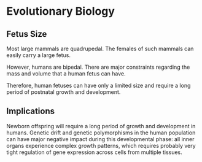 
# Evolutionary Biology

## Fetus Size

Most large mammals are quadrupedal. The females of such mammals can easily carry a large fetus.

However, humans are bipedal. There are major constraints regarding the mass and volume that a human fetus can have.

Therefore, human fetuses can have only a limited size and require a long period of postnatal growth and development.

## Implications

Newborn offspring will require a long period of growth and development in humans. Genetic drift and genetic polymorphisms in the human population can have major negative impact during this developmental phase: all inner organs experience complex growth patterns, which requires probably very tight regulation of gene expression across cells from multiple tissues.
